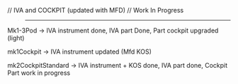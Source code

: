 // IVA and COCKPIT (updated with MFD)
// Work In Progress

>_________________

  Mk1-3Pod           -> IVA instrument done, IVA part Done, Part cockpit upgraded (light)

  mk1Cockpit         -> IVA instrument updated (Mfd KOS)

  mk2CockpitStandard -> IVA instrument + KOS done, IVA part done, Cockpit Part work in progress





